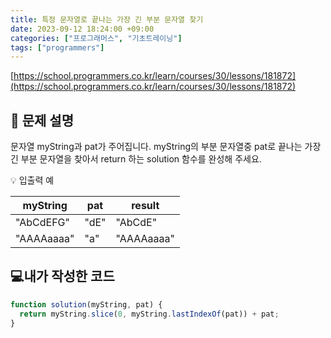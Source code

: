 ```yaml
---
title: 특정 문자열로 끝나는 가장 긴 부분 문자열 찾기
date: 2023-09-12 18:24:00 +09:00
categories: ["프로그래머스", "기초트레이닝"]
tags: ["programmers"]
---
```


[https://school.programmers.co.kr/learn/courses/30/lessons/181872](https://school.programmers.co.kr/learn/courses/30/lessons/181872)

## 📔 문제 설명

문자열 myString과 pat가 주어집니다. myString의 부분 문자열중 pat로 끝나는 가장 긴 부분 문자열을 찾아서 return 하는 solution 함수를 완성해 주세요.

💡 입출력 예

| myString   | pat  | result     |
| ---------- | ---- | ---------- |
| "AbCdEFG"  | "dE" | "AbCdE"    |
| "AAAAaaaa" | "a"  | "AAAAaaaa" |

## 💻내가 작성한 코드

```js
function solution(myString, pat) {
  return myString.slice(0, myString.lastIndexOf(pat)) + pat;
}
```
